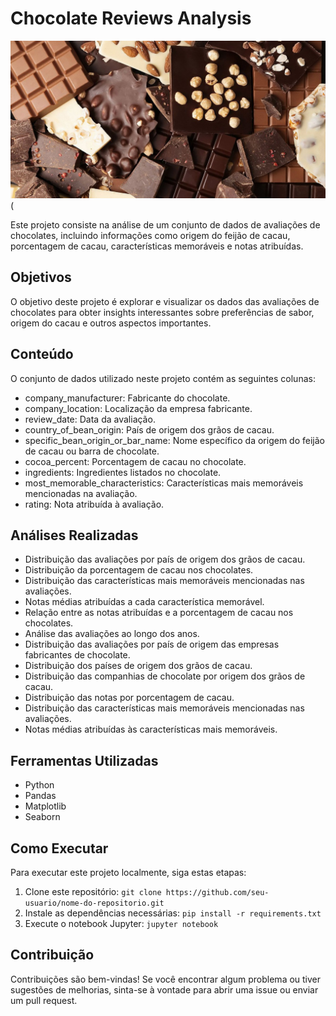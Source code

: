 # Chocolate Reviews Analysis
<img src="image/candy chocolate phone wallpapers(rotated).jpg">(

Este projeto consiste na análise de um conjunto de dados de avaliações de chocolates, incluindo informações como origem do feijão de cacau, porcentagem de cacau, características memoráveis e notas atribuídas.

## Objetivos

O objetivo deste projeto é explorar e visualizar os dados das avaliações de chocolates para obter insights interessantes sobre preferências de sabor, origem do cacau e outros aspectos importantes.

## Conteúdo

O conjunto de dados utilizado neste projeto contém as seguintes colunas:

- company_manufacturer: Fabricante do chocolate.
- company_location: Localização da empresa fabricante.
- review_date: Data da avaliação.
- country_of_bean_origin: País de origem dos grãos de cacau.
- specific_bean_origin_or_bar_name: Nome específico da origem do feijão de cacau ou barra de chocolate.
- cocoa_percent: Porcentagem de cacau no chocolate.
- ingredients: Ingredientes listados no chocolate.
- most_memorable_characteristics: Características mais memoráveis mencionadas na avaliação.
- rating: Nota atribuída à avaliação.

## Análises Realizadas

- Distribuição das avaliações por país de origem dos grãos de cacau.
- Distribuição da porcentagem de cacau nos chocolates.
- Distribuição das características mais memoráveis mencionadas nas avaliações.
- Notas médias atribuídas a cada característica memorável.
- Relação entre as notas atribuídas e a porcentagem de cacau nos chocolates.
- Análise das avaliações ao longo dos anos.
- Distribuição das avaliações por país de origem das empresas fabricantes de chocolate.
- Distribuição dos países de origem dos grãos de cacau.
- Distribuição das companhias de chocolate por origem dos grãos de cacau.
- Distribuição das notas por porcentagem de cacau.
- Distribuição das características mais memoráveis mencionadas nas avaliações.
- Notas médias atribuídas às características mais memoráveis.

## Ferramentas Utilizadas

- Python
- Pandas
- Matplotlib
- Seaborn

## Como Executar

Para executar este projeto localmente, siga estas etapas:

1. Clone este repositório: `git clone https://github.com/seu-usuario/nome-do-repositorio.git`
2. Instale as dependências necessárias: `pip install -r requirements.txt`
3. Execute o notebook Jupyter: `jupyter notebook`

## Contribuição

Contribuições são bem-vindas! Se você encontrar algum problema ou tiver sugestões de melhorias, sinta-se à vontade para abrir uma issue ou enviar um pull request.
